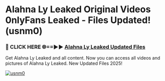 # Alahna Ly Leaked Original Videos 0nlyFans Leaked - Files Updated! (usnm0)

<h3>🔴 CLICK HERE 🌐==►► <a href="https://tinyurl.com/x26r9saj" rel="nofollow">Alahna Ly Leaked Updated Files</a></h3>

Get Alahna Ly Leaked and all content. Now you can access all videos and pictures of Alahna Ly Leaked. New Updated Files 2025!

[![usnm0](https://i.imgur.com/LkgZPqh.gif)](https://tinyurl.com/x26r9saj)
